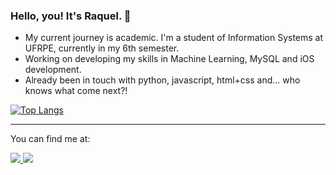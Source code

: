 ### Hello, you! It's Raquel. 👋

<ul>
  <li>My current journey is academic. I'm a student of Information Systems at UFRPE, currently in my 6th semester.</li>
  <li>Working on developing my skills in Machine Learning, MySQL and iOS development.</li>
  <li>Already been in touch with python, javascript, html+css and... who knows what come next?! </li>
</ul>

[![Top Langs](https://github-readme-stats.vercel.app/api/top-langs/?username=xraquelsilva&layout=donut)](https://github.com/xraquelsilva/github-readme-stats)

---

You can find me at:

<a href="https://www.linkedin.com/in/raquelsilvax/" alt="Linkedin" target="_blank">
  <img src="https://img.shields.io/badge/linkedin-%230077B5.svg?style=for-the-badge&logo=linkedin&logoColor=white&link=https://www.linkedin.com/in/raquelsilvax">
</a>

<a href="https://medium.com/@raquelsilvax" alt="Medium" target="_blank">
  <img src="https://img.shields.io/badge/Medium-12100E?style=for-the-badge&logo=medium&logoColor=white&link=https://medium.com/@raquelsilvax">
</a>

